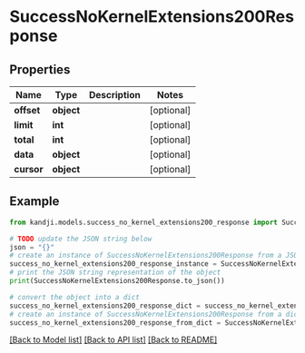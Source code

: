 # SuccessNoKernelExtensions200Response


## Properties

Name | Type | Description | Notes
------------ | ------------- | ------------- | -------------
**offset** | **object** |  | [optional] 
**limit** | **int** |  | [optional] 
**total** | **int** |  | [optional] 
**data** | **object** |  | [optional] 
**cursor** | **object** |  | [optional] 

## Example

```python
from kandji.models.success_no_kernel_extensions200_response import SuccessNoKernelExtensions200Response

# TODO update the JSON string below
json = "{}"
# create an instance of SuccessNoKernelExtensions200Response from a JSON string
success_no_kernel_extensions200_response_instance = SuccessNoKernelExtensions200Response.from_json(json)
# print the JSON string representation of the object
print(SuccessNoKernelExtensions200Response.to_json())

# convert the object into a dict
success_no_kernel_extensions200_response_dict = success_no_kernel_extensions200_response_instance.to_dict()
# create an instance of SuccessNoKernelExtensions200Response from a dict
success_no_kernel_extensions200_response_from_dict = SuccessNoKernelExtensions200Response.from_dict(success_no_kernel_extensions200_response_dict)
```
[[Back to Model list]](../README.md#documentation-for-models) [[Back to API list]](../README.md#documentation-for-api-endpoints) [[Back to README]](../README.md)


